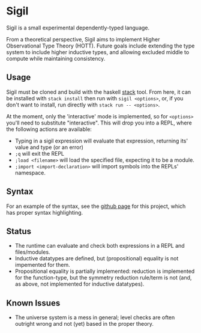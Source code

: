 # Sigil

Sigil is a small experimental dependently-typed language. 

From a theoretical perspective, Sigil aims to implement Higher Observational
Type Theory (HOTT). Future goals include extending the type system to include
higher inductive types, and allowing excluded middle to compute while
maintaining consistency.

## Usage

Sigil must be cloned and build with the haskell
[stack](https://docs.haskellstack.org/en/stable/) tool. From here, it can be
installed with `stack install` then run with `sigil <options>`, or, if you don't
want to install, run directly with `stack run -- <options>`. 

At the moment, only the 'interactive' mode is implemented, so for `<options>`
you'll need to substitute "interactive". This will drop you into a REPL, where
the following actions are available: 
+ Typing in a sigil expression will evaluate that expression, returning its'
  value and type (or an error)
+ `;q` will exit the REPL
+ `;load <filename>` will load the specified file, expecting it to be a module.
+ `;import <import-declaration>` will import symbols into the REPLs' namespace.

## Syntax

For an example of the syntax, see the
[github page](https://rationalis-petra.github.io/Sigil)
for this project, which has proper syntax highlighting. 

## Status
+ The runtime can evaluate and check both expressions in a REPL and files/modules.
+ Inductive datatypes are defined, but (propositional) equality is not
  impemented for them.
+ Propositional equality is partially implemented: reduction is implemented for
  the function-type, but the symmetry reduction rule/term is not (and, as above,
  not implemented for inductive datatypes).

## Known Issues
+ The universe system is a mess in general; level checks are often outright wrong and
  not (yet) based in the proper theory.

